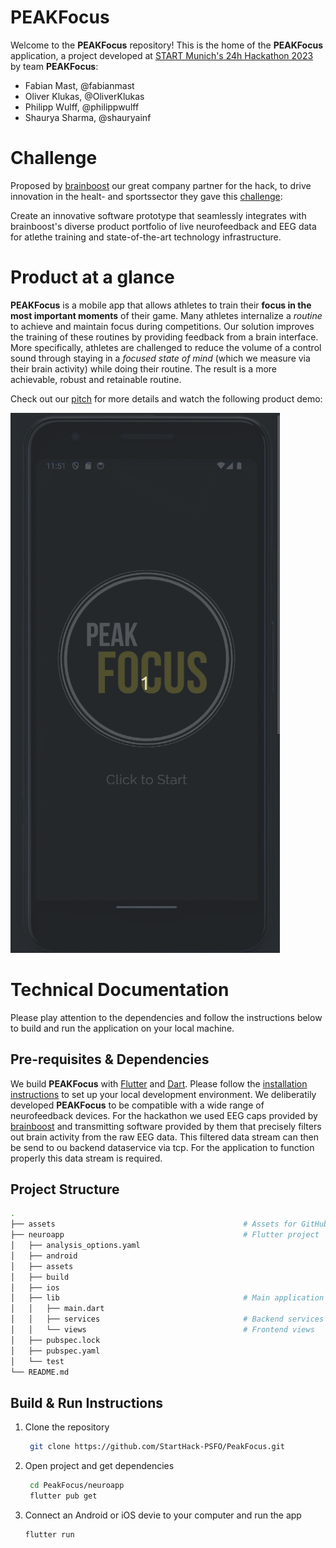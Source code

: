 # PEAKFocus

Welcome to the **PEAKFocus** repository! This is the home of the **PEAKFocus** application, a project developed at [START Munich's 24h Hackathon 2023](https://www.linkedin.com/events/24hourhackathon-sportsandhealth7073922193423781888/about/) by team **PEAKFocus**:
- Fabian Mast, @fabianmast
- Oliver Klukas, @OliverKlukas
- Philipp Wulff, @philippwulff
- Shaurya Sharma, @shauryainf

# Challenge
Proposed by [brainboost](https://brainboost.de/en/) our great company partner for the hack, to drive innovation in the healt- and sportssector they gave this [challenge](https://www.linkedin.com/feed/update/urn:li:activity:7074671365953335296/):

Create an innovative software prototype that seamlessly integrates with brainboost's diverse product portfolio of live neurofeedback and EEG data for atlethe training and state-of-the-art technology infrastructure.

# Product at a glance
**PEAKFocus** is a mobile app that allows athletes to train their **focus in the most important moments** of their game. Many athletes internalize a *routine* to achieve and maintain focus during competitions. Our solution improves the training of these routines by providing feedback from a brain interface. More specifically, athletes are challenged to reduce the volume of a control sound through staying in a *focused state of mind* (which we measure via their brain activity) while doing their routine. The result is a more achievable, robust and retainable routine.

Check out our [pitch](assets/PeakFocusPitch.pdf) for more details and watch the following product demo:

![PEAKFocus](assets/PEAKFocus.gif)

# Technical Documentation
Please play attention to the dependencies and follow the instructions below to build and run the application on your local machine. 

## Pre-requisites & Dependencies
We build **PEAKFocus** with [Flutter](https://flutter.dev/) and [Dart](https://dart.dev/). Please follow the [installation instructions](https://flutter.dev/docs/get-started/install) to set up your local development environment. We deliberatily developed **PEAKFocus** to be compatible with a wide range of neurofeedback devices. For the hackathon we used EEG caps provided by [brainboost](https://brainboost.de/en/) and transmitting software provided by them that precisely filters out brain activity from the raw EEG data. This filtered data stream can then be send to ou backend dataservice via tcp. For the application to function properly this data stream is required. 

## Project Structure
```bash 
.
├── assets                                          # Assets for GitHub
├── neuroapp                                        # Flutter project
│   ├── analysis_options.yaml
│   ├── android
│   ├── assets
│   ├── build
│   ├── ios
│   ├── lib                                         # Main application folder
│   │   ├── main.dart
│   │   ├── services                                # Backend services
│   │   └── views                                   # Frontend views
│   ├── pubspec.lock
│   ├── pubspec.yaml
│   └── test
└── README.md
```

## Build & Run Instructions
1. Clone the repository
   ```bash
    git clone https://github.com/StartHack-PSFO/PeakFocus.git
    ```
2. Open project and get dependencies
   ```bash
    cd PeakFocus/neuroapp
    flutter pub get
    ```
3. Connect an Android or iOS devie to your computer and run the app
    ```bash
    flutter run
    ```
